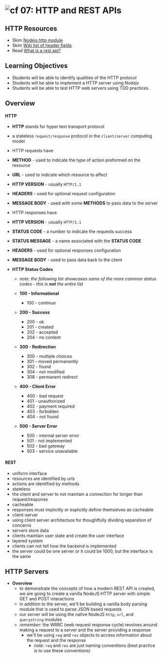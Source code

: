 ![cf](http://i.imgur.com/7v5ASc8.png) 07: HTTP and REST APIs
===

## HTTP Resources
* Skim [Nodejs http module]
* Skim [Wiki list of header fields]
* Read [What is a rest api?]

## Learning Objectives
* Students will be able to identify qualities of the HTTP protocol
* Students will be able to implement a HTTP server using Nodejs
* Students will be able to test HTTP web servers using TDD practices.

## Overview
#### HTTP
* **HTTP** stands for hyper text transport protocol
* a stateless `request/response` protocol in the `client/server` computing model
* HTTP requests have
 * **METHOD** - used to indicate the type of action preformed on the resource
 * **URL** - used to indicate which resource to affect
 * **HTTP VERSION** - usually `HTTP/1.1`
 * **HEADERS** - used for optional request configuration
 * **MESSAGE BODY** - used with some **METHODS** to pass data to the server

* HTTP responses have
 * **HTTP VERSION** - usually `HTTP/1.1`
 * **STATUS CODE** - a number to indicate the requests success
 * **STATUS MESSAGE** - a name associated with the **STATUS CODE**
 * **HEADERS** - used for optional responses configuration
 * **MESSAGE BODY** - used to pass data back to the client

* **HTTP Status Codes**
  * _note: the following list showcases some of the more common status codes - this is **not** the entire list_

  * **100 - Informational**
    * 100 - continue

  * **200 - Success**
    * 200 - ok
    * 201 - created
    * 202 - accepted
    * 204 - no content

  * **300 - Redirection**
    * 300 - multiple choices
    * 301 - moved permanently
    * 302 - found
    * 304 - not modified
    * 308 - permanent redirect

  * **400 - Client Error**
    * 400 - bad request
    * 401 - unauthorized
    * 402 - payment required
    * 403 - forbidden
    * 404 - not found

  * **500 - Server Error**
    * 500 - internal server error
    * 501 - not implemented
    * 502 - bad gateway
    * 503 - service unavailable

#### REST
* uniform interface
 * resources are identified by urls
 * actions are identified by methods
* stateless
 * the client and server to not maintain a connection for longer than request/response
* cacheable
 * responses must implicitly or explicitly define themselves as cacheable
* client-server
 * using client server architecture for thoughtfully dividing separation of concerns
 * servers store data
 * clients maintain user state and create the user interface
* layered system
 * clients can not tell how the backend is implemented
 * the server could be one server or it could be 1000, but the interface is the same

## HTTP Servers
  * **Overview**
    * to demonstrate the concepts of how a modern REST API is created, we are going to create a vanilla NodeJS HTTP server with simple GET and POST interactions
    * in addition to the server, we'll be building a vanilla body parsing module that is used to parse JSON based requests
    * our server will be using the native NodeJS `http`, `url`, and `querystring` modules
    * _remember:_ the WRRC (web request response cycle) revolves around making a request to a server and the server providing a response
      * we'll be using `req` and `res` objects to access information about the request and the response
        * _note:_ `req` and `res` are just naming conventions (best practice is to use these conventions)

<!--links -->
[Nodejs http module]: https://nodejs.org/api/http.html
[What is a rest api?]: https://medium.com/@lazlojuly/what-is-a-restful-api-fabb8dc2afeb#.nm7uiiltt
[Wiki list of header fields]: https://en.wikipedia.org/wiki/List_of_HTTP_header_fields#Request_fields
